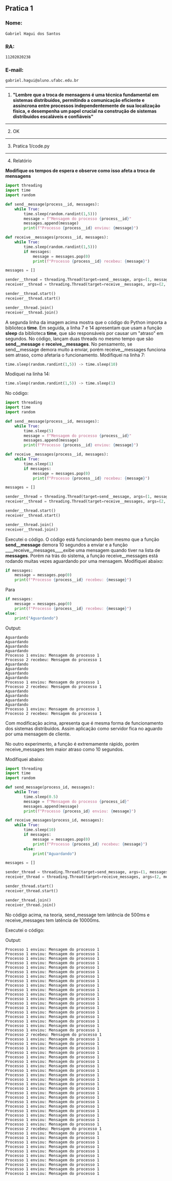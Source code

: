 ## Pratica 1

### Nome:
    Gabriel Hagui dos Santos
### RA:
    11202020238
### E-mail:
    gabriel.hagui@aluno.ufabc.edu.br

______

1. __"Lembre que a troca de mensagens é uma técnica fundamental em sistemas 
distribuídos, permitindo a comunicação eficiente e assíncrona entre 
processos independentemente de sua localização física, e desempenha um 
papel crucial na construção de sistemas distribuídos escaláveis e confiáveis"__

______

2. OK
______
3. Pratica 1/code.py

______
   
4. Relatório

**Modifique os tempos de espera e observe como isso afeta a troca de 
mensagens**

```python
import threading
import time
import random

def send__message(process__id, messages):
    while True:
        time.sleep(random.randint(1,5)))
        message = f"Mensagem do processo {process__id}"
        messages.append(message)
        print(f"Processo {process__id} enviou: {message}")

def receive__messages(process__id, messages):
    while True:
        time.sleep(random.randint(1,5)))
        if messages:
            message = messages.pop(0)
            print(f"Processo {process__id} recebeu: {message}")

messages = []

sender__thread = threading.Thread(target=send__message, args=(1, messages))
receiver__thread = threading.Thread(target=receive__messages, args=(2, messages))

sender__thread.start()
receiver__thread.start()

sender__thread.join()
receiver__thread.join()
```

A segunda linha da imagem acima mostra que o código do Python importa a biblioteca __time__. Em seguida, a linha 7 e 14 apresentam que usam a função __sleep__ da biblioteca __time__, que são responsáveis por causar um "atraso" em segundos. No código, lançam duas threads no mesmo tempo que são __send__message__ e __receive__messages__. No pensamento, se send__message demora muito a enviar, porém receive__messages funciona sem atraso, como afetaria o funcionamento. Modifiquei na linha 7:
```python
time.sleep(random.randint(1,5)) -> time.sleep(10)
```

Modiquei na linha 14:
```python
time.sleep(random.randint(1,5)) -> time.sleep(1)
```

No código:
```python
import threading
import time
import random

def send__message(process__id, messages):
    while True:
        time.sleep(5)
        message = f"Mensagem do processo {process__id}"
        messages.append(message)
        print(f"Processo {process__id} enviou: {message}")

def receive__messages(process__id, messages):
    while True:
        time.sleep(1)
        if messages:
            message = messages.pop(0)
            print(f"Processo {process__id} recebeu: {message}")

messages = []

sender__thread = threading.Thread(target=send__message, args=(1, messages))
receiver__thread = threading.Thread(target=receive__messages, args=(2, messages))

sender__thread.start()
receiver__thread.start()

sender__thread.join()
receiver__thread.join()
```

Executei o código. O código está funcionando bem mesmo que a função ____send__message____ demora 10 segundos a enviar e a função ____receive__messages____exibe uma mensagem quando tiver na lista de ____messages____. Porém na trás do sistema, a função receive__messages está rodando muitas vezes aguardando por uma mensagem. Modifiquei abaixo:
```python
if messages:
    message = messages.pop(0)
    print(f"Processo {process__id} recebeu: {message}")

```
Para

```python
if messages:
    message = messages.pop(0)
    print(f"Processo {process__id} recebeu: {message}")
else:
    print("Aguardando")
```

Output:
```
Aguardando
Aguardando
Aguardando
Aguardando
Processo 1 enviou: Mensagem do processo 1
Processo 2 recebeu: Mensagem do processo 1
Aguardando
Aguardando
Aguardando
Aguardando
Processo 1 enviou: Mensagem do processo 1
Processo 2 recebeu: Mensagem do processo 1
Aguardando
Aguardando
Aguardando
Aguardando
Processo 1 enviou: Mensagem do processo 1
Processo 2 recebeu: Mensagem do processo 1
```
Com modificação acima, apresenta que é mesma forma de funcionamento dos sistemas distribuidos. Assim aplicação como servidor fica no aguardo por uma mensagem de cliente.

No outro experimento, a função  é extremamente rápido, porém receive_messages tem maior atraso como 10 segundos.

Modifiquei abaixo:

```python
import threading
import time
import random

def send_message(process_id, messages):
    while True:
        time.sleep(0.5)
        message = f"Mensagem do processo {process_id}"
        messages.append(message)
        print(f"Processo {process_id} enviou: {message}")

def receive_messages(process_id, messages):
    while True:
        time.sleep(10)
        if messages:
            message = messages.pop(0)
            print(f"Processo {process_id} recebeu: {message}")
        else:
            print("Aguardando")

messages = []

sender_thread = threading.Thread(target=send_message, args=(1, messages))
receiver_thread = threading.Thread(target=receive_messages, args=(2, messages))

sender_thread.start()
receiver_thread.start()

sender_thread.join()
receiver_thread.join()
```
No código acima, na teoria, send_message tem latência de 500ms e receive_messages tem latência de 10000ms.

Executei o código:

Output:
```
Processo 1 enviou: Mensagem do processo 1
Processo 1 enviou: Mensagem do processo 1
Processo 1 enviou: Mensagem do processo 1
Processo 1 enviou: Mensagem do processo 1
Processo 1 enviou: Mensagem do processo 1
Processo 1 enviou: Mensagem do processo 1
Processo 1 enviou: Mensagem do processo 1
Processo 1 enviou: Mensagem do processo 1
Processo 1 enviou: Mensagem do processo 1
Processo 1 enviou: Mensagem do processo 1
Processo 1 enviou: Mensagem do processo 1
Processo 1 enviou: Mensagem do processo 1
Processo 1 enviou: Mensagem do processo 1
Processo 1 enviou: Mensagem do processo 1
Processo 1 enviou: Mensagem do processo 1
Processo 1 enviou: Mensagem do processo 1
Processo 1 enviou: Mensagem do processo 1
Processo 1 enviou: Mensagem do processo 1
Processo 1 enviou: Mensagem do processo 1
Processo 2 recebeu: Mensagem do processo 1
Processo 1 enviou: Mensagem do processo 1
Processo 1 enviou: Mensagem do processo 1
Processo 1 enviou: Mensagem do processo 1
Processo 1 enviou: Mensagem do processo 1
Processo 1 enviou: Mensagem do processo 1
Processo 1 enviou: Mensagem do processo 1
Processo 1 enviou: Mensagem do processo 1
Processo 1 enviou: Mensagem do processo 1
Processo 1 enviou: Mensagem do processo 1
Processo 1 enviou: Mensagem do processo 1
Processo 1 enviou: Mensagem do processo 1
Processo 1 enviou: Mensagem do processo 1
Processo 1 enviou: Mensagem do processo 1
Processo 1 enviou: Mensagem do processo 1
Processo 1 enviou: Mensagem do processo 1
Processo 1 enviou: Mensagem do processo 1
Processo 1 enviou: Mensagem do processo 1
Processo 1 enviou: Mensagem do processo 1
Processo 1 enviou: Mensagem do processo 1
Processo 1 enviou: Mensagem do processo 1
Processo 2 recebeu: Mensagem do processo 1
Processo 1 enviou: Mensagem do processo 1
Processo 1 enviou: Mensagem do processo 1
Processo 1 enviou: Mensagem do processo 1
Processo 1 enviou: Mensagem do processo 1
Processo 1 enviou: Mensagem do processo 1
Processo 1 enviou: Mensagem do processo 1
Processo 1 enviou: Mensagem do processo 1
Processo 1 enviou: Mensagem do processo 1
Processo 1 enviou: Mensagem do processo 1
Processo 1 enviou: Mensagem do processo 1
```
























